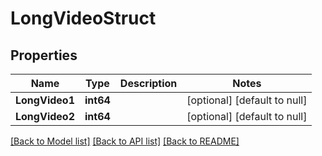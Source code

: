 # LongVideoStruct

## Properties
Name | Type | Description | Notes
------------ | ------------- | ------------- | -------------
**LongVideo1** | **int64** |  | [optional] [default to null]
**LongVideo2** | **int64** |  | [optional] [default to null]

[[Back to Model list]](../README.md#documentation-for-models) [[Back to API list]](../README.md#documentation-for-api-endpoints) [[Back to README]](../README.md)


